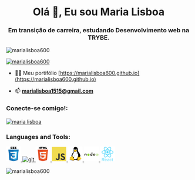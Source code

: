 <h1 align="center">Olá 👋, Eu sou Maria Lisboa</h1>
<h3 align="center">Em transição de carreira, estudando Desenvolvimento web na TRYBE.</h3>

<p align="left"> <img src="https://komarev.com/ghpvc/?username=marialisboa600&label=Profile%20views&color=0e75b6&style=flat" alt="marialisboa600" /> </p>

<p align="left"> <a href="https://github.com/ryo-ma/github-profile-trophy"><img src="https://github-profile-trophy.vercel.app/?username=marialisboa600" alt="marialisboa600" /></a> </p>

- 👨‍💻 Meu portifólio [https://marialisboa600.github.io](https://marialisboa600.github.io)

- 📫  **marialisboa1515@gmail.com**

<h3 align="left">Conecte-se comigo!:</h3>
<p align="left">
<a href="https://linkedin.com/in/maria lisboa" target="blank"><img align="center" src="https://logosmarcas.net/wp-content/uploads/2020/04/Linkedin-Logo-650x366.png"alt="maria lisboa" height="30" width="40" /></a>
<h3 align="left">Languages and Tools:</h3>
<p align="left"> <a href="https://www.w3schools.com/css/" target="_blank"> <img src="https://raw.githubusercontent.com/devicons/devicon/master/icons/css3/css3-original-wordmark.svg" alt="css3" width="40" height="40"/> </a> <a href="https://git-scm.com/" target="_blank"> <img src="https://www.vectorlogo.zone/logos/git-scm/git-scm-icon.svg" alt="git" width="40" height="40"/> </a> <a href="https://www.w3.org/html/" target="_blank"> <img src="https://raw.githubusercontent.com/devicons/devicon/master/icons/html5/html5-original-wordmark.svg" alt="html5" width="40" height="40"/> </a> <a href="https://developer.mozilla.org/en-US/docs/Web/JavaScript" target="_blank"> <img src="https://raw.githubusercontent.com/devicons/devicon/master/icons/javascript/javascript-original.svg" alt="javascript" width="40" height="40"/> </a> <a href="https://www.linux.org/" target="_blank"> <img src="https://raw.githubusercontent.com/devicons/devicon/master/icons/linux/linux-original.svg" alt="linux" width="40" height="40"/> </a> <a href="https://nodejs.org" target="_blank"> <img src="https://raw.githubusercontent.com/devicons/devicon/master/icons/nodejs/nodejs-original-wordmark.svg" alt="nodejs" width="40" height="40"/> </a> <a href="https://reactjs.org/" target="_blank"> <img src="https://raw.githubusercontent.com/devicons/devicon/master/icons/react/react-original-wordmark.svg" alt="react" width="40" height="40"/> </a> </p>

<p><img align="center" src="https://github-readme-stats.vercel.app/api/top-langs?username=marialisboa600&show_icons=true&locale=en&layout=compact" alt="marialisboa600" /></p>
